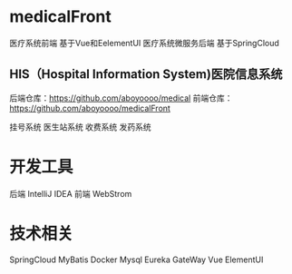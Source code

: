 # medicalFront
  医疗系统前端  基于Vue和EelementUI
  医疗系统微服务后端 基于SpringCloud
## HIS（Hospital Information System)医院信息系统 
  后端仓库：https://github.com/aboyoooo/medical
  前端仓库：https://github.com/aboyoooo/medicalFront
  
  挂号系统 
  医生站系统 
  收费系统 
  发药系统 
# 开发工具
  后端 IntelliJ IDEA
  前端 WebStrom
# 技术相关
  SpringCloud 
  MyBatis
  Docker
  Mysql
  Eureka
  GateWay
  Vue
  ElementUI

